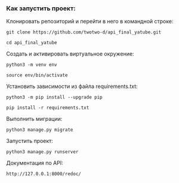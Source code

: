 ### Как запустить проект:

Клонировать репозиторий и перейти в него в командной строке:

```
git clone https://github.com/twotwo-d/api_final_yatube.git
```

```
cd api_final_yatube
```

Cоздать и активировать виртуальное окружение:

```
python3 -m venv env
```

```
source env/bin/activate
```

Установить зависимости из файла requirements.txt:

```
python3 -m pip install --upgrade pip
```

```
pip install -r requirements.txt
```

Выполнить миграции:

```
python3 manage.py migrate
```

Запустить проект:

```
python3 manage.py runserver
```

Документация по API:

```
http://127.0.0.1:8000/redoc/
```

